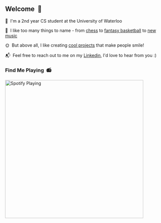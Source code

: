 ## Welcome &nbsp;👋

🌊&nbsp; I'm a 2nd year CS student at the University of Waterloo

🎸&nbsp; I like too many things to name - from [chess](https://www.chess.com/member/lamboliu) to [fantasy basketball](https://www.espn.com/fantasy/basketball/) to [new music](https://open.spotify.com/user/tripledarts)

🌞&nbsp; But above all, I like creating [cool projects](https://devpost.com/lamboliu) that make people smile!

📬&nbsp; Feel free to reach out to me on my [Linkedin](https://www.linkedin.com/in/lambert-liu/), I'd love to hear from you :)


### Find Me Playing &nbsp;📻

[<img src="https://lambert-novatorem.vercel.app/api/spotify" alt="Spotify Playing" width="450" />](https://open.spotify.com/user/tripledarts)
